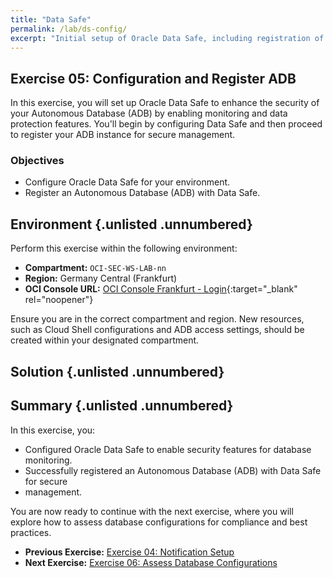 ```yaml
---
title: "Data Safe"
permalink: /lab/ds-config/
excerpt: "Initial setup of Oracle Data Safe, including registration of an Autonomous Database."
---
```

<!-- markdownlint-disable MD013 -->
<!-- markdownlint-disable MD024 -->
<!-- markdownlint-disable MD033 -->
<!-- markdownlint-disable MD041 -->

## Exercise 05: Configuration and Register ADB

In this exercise, you will set up Oracle Data Safe to enhance the security of
your Autonomous Database (ADB) by enabling monitoring and data protection
features. You'll begin by configuring Data Safe and then proceed to register
your ADB instance for secure management.

### Objectives

- Configure Oracle Data Safe for your environment.
- Register an Autonomous Database (ADB) with Data Safe.

## Environment {.unlisted .unnumbered}

Perform this exercise within the following environment:

- **Compartment:** `OCI-SEC-WS-LAB-nn`
- **Region:** Germany Central (Frankfurt)
- **OCI Console URL:** [OCI Console Frankfurt - Login](https://console.eu-frankfurt-1.oraclecloud.com){:target="_blank" rel="noopener"}

Ensure you are in the correct compartment and region. New resources, such as
Cloud Shell configurations and ADB access settings, should be created within
your designated compartment.

## Solution {.unlisted .unnumbered}

## Summary {.unlisted .unnumbered}

In this exercise, you:

- Configured Oracle Data Safe to enable security features for database monitoring.
- Successfully registered an Autonomous Database (ADB) with Data Safe for secure
- management.

You are now ready to continue with the next exercise, where you will explore how
to assess database configurations for compliance and best practices.

<!-- For Pandoc -->
- **Previous Exercise:** [Exercise 04: Notification Setup](#exercise-04-notification-setup)
- **Next Exercise:** [Exercise 06: Assess Database Configurations](#exercise-06-assess-database-configurations)

<!-- For Jekyll -->
<!-- 
- **Previous Exercise:** [Exercise 04: Notification Setup](../ex02/2x04-Exercise.md)
- **Next Exercise:** [Exercise 06: Assess Database Configurations](../ex03/3x06-Exercise.md)
-->